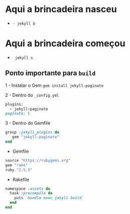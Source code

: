 # Aqui a brincadeira nasceu

- `- jekyll b`

# Aqui a brincadeira começou

- ` jekyll s`

## Ponto importante para `build`

1 - Instalar o Gem
`gem install jekyll-paginate`

2 -	Dentro do `_config.yml`
``` ruby
plugins:
  - jekyll-paginate
paginate: 5
```

3 - Dentro do Gemfile
``` ruby
group :jekyll_plugins do
   gem "jekyll-paginate"
end
```

- Gemfile
``` ruby 
source "https://rubygems.org"
gem "rake"
ruby "2.5.3"
```

- Rakefile
``` ruby
namespace :assets do
  task :precompile do
    puts `bundle exec jekyll build`
  end
end
```